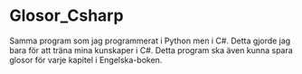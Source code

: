 # Glosor_Csharp
Samma program som jag programmerat i Python men i C#. Detta gjorde jag bara för att träna mina kunskaper i C#. 
Detta program ska även kunna spara glosor för varje kapitel i Engelska-boken.
